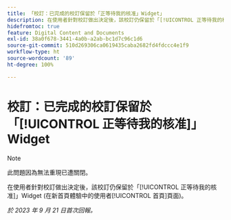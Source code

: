 ```yaml
---
title: 「校訂：已完成的校訂保留於「正等待我的核准」Widget」
description: 在使用者針對校訂做出決定後，該校訂仍保留於「[!UICONTROL 正等待我的核准]」Widget (在新首頁體驗中的使用者[!UICONTROL 首頁]頁面)。
hidefromtoc: true
feature: Digital Content and Documents
exl-id: 38a0f678-3441-4a0b-a2ab-bc1d7c96c1d6
source-git-commit: 510d269306ca0619435caba2682fd4fdccc4e1f9
workflow-type: ht
source-wordcount: '89'
ht-degree: 100%

---
```


# 校訂：已完成的校訂保留於「[!UICONTROL 正等待我的核准]」Widget

>[!NOTE]
>
>此問題因為無法重現已遭關閉。

在使用者針對校訂做出決定後，該校訂仍保留於「[!UICONTROL 正等待我的核准]」Widget (在新首頁體驗中的使用者[!UICONTROL 首頁]頁面)。

_於 2023 年 9 月 21 日首次回報。_
